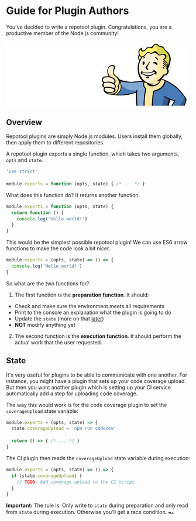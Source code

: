 # Guide for Plugin Authors

You've decided to write a repotool plugin. Congratulations, you are a productive member of the Node.js community!

![](assets/vaultboy_approves.png)


## Overview

Repotool plugins are simply Node.js modules. Users install them globally, then apply them to different repositories.

A repotool plugin exports a single function, which takes two arguments, `opts` and `state`.

``` js
'use strict'

module.exports = function (opts, state) { /* ... */ }
```

What does this function do? It returns another function.

``` js
module.exports = function (opts, state) {
  return function () {
    console.log('Hello world!')
  }
}
```

This would be the simplest possible repotool plugin! We can use ES6 arrow functions to make the code look a bit nicer.

``` js
module.exports = (opts, state) => () => {
  console.log('Hello world!')
}
```

So what are the two functions for?

1. The first function is the **preparation function**. It should:
  - Check and make sure the environment meets all requirements
  - Print to the console an explanation what the plugin is going to do
  - Update the `state` (more on that [later](#state))
  - **NOT** modify anything yet
2. The second function is the **execution function**. It should perform the actual work that the user requested.

## State

It's very useful for plugins to be able to communicate with one another. For instance, you might have a plugin that sets up your code coverage upload. But then you want another plugin which is setting up your CI service automatically add a step for uploading code coverage.

The way this would work is for the code coverage plugin to set the `coverageUpload` state variable:

``` js
module.exports = (opts, state) => {
  state.coverageUpload = 'npm run codecov'

  return () => { /* ... */ }
}
```

The CI plugin then reads the `coverageUpload` state variable during execution:

``` js
module.exports = (opts, state) => () => {
  if (state.coverageUpload) {
    // TODO: Add coverage upload to the CI script
  }
}
```

**Important:** The rule is: Only write to `state` during preparation and only read from `state` during execution. Otherwise you'll get a race condition. 🏎
